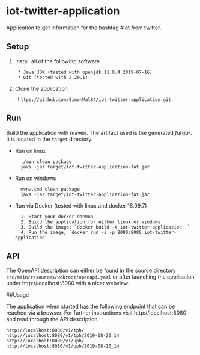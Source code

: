 # iot-twitter-application
Application to get information for the hashtag #iot from twitter. 

## Setup

1. Install all of the following software
        
        * Java JDK (tested with openjdk 11.0.4 2019-07-16)
        * Git (tested with 2.20.1)
  
2. Clone the application
    
        https://github.com/SimonMal84/iot-twitter-application.git
            
## Run

Build the application with maven. The artifact used is the generated _fat-jar_. It is located in the `target` directory.

* Run on linux
    
        ./mvn clean package
        java -jar target/iot-twitter-application-fat.jar

* Run on windows

        mvnw.cmd clean package
        java -jar target/iot-twitter-application-fat.jar
      
* Run via Docker (tested with linux and docker 18.09.7)
    
        1. Start your docker daemon 
        2. Build the application for either linux or windows
        3. Build the image: `docker build -t iot-twitter-application .`
        4. Run the image, `docker run -i -p 8080:8080 iot-twitter-application`
    



## API
The OpenAPI description can either be found in the source directory `src/main/resources/webroot/openapi.yaml` or after launching the application under http://localhost:8080 with a nicer webview.

##Usage

The application when started has the following endpoint that can be reached via a browser. For further instructions
visit http://localhost:8080 and read through the API description.

    http://localhost:8080/v1/tph/
    http://localhost:8080/v1/tph/2019-08-20_14
    http://localhost:8080/v1/uph/
    http://localhost:8080/v1/uph/2019-08-20_14